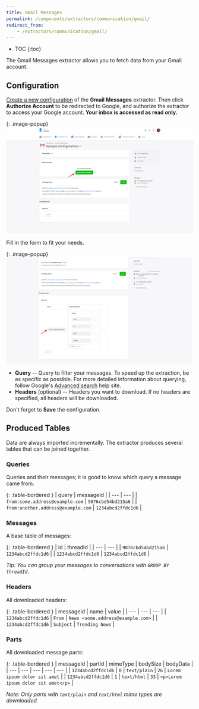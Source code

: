 ```yaml
---
title: Gmail Messages
permalink: /components/extractors/communication/gmail/
redirect_from:
    - /extractors/communication/gmail/
---
```


* TOC
{:toc}

The Gmail Messages extractor allows you to fetch data from your Gmail account.

## Configuration
[Create a new configuration](/components/#creating-component-configuration) of the **Gmail Messages** extractor.
Then click **Authorize Account** to be redirected to Google, and authorize the extractor to access your Google account. 
**Your inbox is accessed as read only.**

{: .image-popup}
![Gmail - authorize account](/components/extractors/communication/gmail/gmail-1.png)

Fill in the form to fit your needs.

{: .image-popup}
![Gmail - configure queries](/components/extractors/communication/gmail/gmail-2.png)

- **Query** -- Query to filter your messages. To speed up the extraction, be as specific as possible. 
For more detailed information about querying, follow Google's [Advanced search](https://support.google.com/mail/answer/7190?hl=en) help site.
- **Headers** (optional) -- Headers you want to download. If no headers are specified, all headers will be downloaded.

Don't forget to **Save** the configuration.

## Produced Tables
Data are always imported incrementally. The extractor produces several tables that can be joined together.

### Queries
Queries and their messages; it is good to know which query a message came from.

{: .table-bordered }
| query | messageId |
| --- | --- |
| `from:some.address@example.com` | `9876cbd54bd215a6` |
| `from:another.address@example.com` | `1234abcd2ffdc1d6` |

### Messages
A base table of messages:

{: .table-bordered }
| id | threadId |
| --- | --- |
| `9876cbd54bd215a6` | `1234abcd2ffdc1d6` |
| `1234abcd2ffdc1d6` | `1234abcd2ffdc1d6` |

*Tip: You can group your messages to conversations with `GROUP BY threadId`*.

### Headers
All downloaded headers:

{: .table-bordered }
| messageId | name | value |
| --- | --- | --- |
| `1234abcd2ffdc1d6` | `From` | `News <some.address@example.com>` |
| `1234abcd2ffdc1d6` | `Subject` | `Trending News` |

### Parts
All downloaded message parts:

{: .table-bordered }
| messageId | partId | mimeType | bodySize | bodyData |
| --- | --- | --- | --- | --- |
| `1234abcd2ffdc1d6` | `0` | `text/plain` | `26` | `Lorem ipsum dolor sit amet` |
| `1234abcd2ffdc1d6` | `1` | `text/html` | `33` | `<p>Lorem ipsum dolor sit amet</p>` |

*Note: Only parts with `text/plain` and `text/html` mime types are downloaded.*
